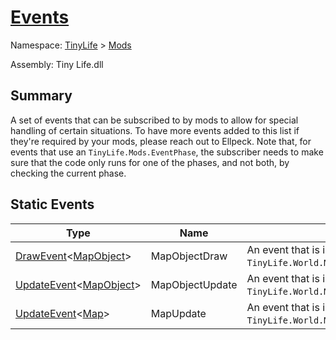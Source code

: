 # [Events](./Events.md)

Namespace: [TinyLife]() > [Mods]()

Assembly: Tiny Life.dll

## Summary
A set of events that can be subscribed to by mods to allow for special handling of certain situations.  To have more events added to this list if they're required by your mods, please reach out to Ellpeck.  Note that, for events that use an `TinyLife.Mods.EventPhase`, the subscriber needs to make sure that the code only runs for one of the phases, and not both, by checking the current phase.

## Static Events

| Type | Name | Summary | 
| --- | --- | --- | 
| [DrawEvent](./Events.md)\<[MapObject](./../Objects/MapObject.md)> | MapObjectDraw | An event that is invoked when a `TinyLife.Objects.MapObject` is being drawn (in `TinyLife.World.Map.Draw(Microsoft.Xna.Framework.GameTime,Microsoft.Xna.Framework.Graphics.SpriteBatch,System.Boolean)`) | 
| [UpdateEvent](./Events.md)\<[MapObject](./../Objects/MapObject.md)> | MapObjectUpdate | An event that is invoked when a `TinyLife.Objects.MapObject` is updated (in `TinyLife.World.MapSection.Update(Microsoft.Xna.Framework.GameTime,System.TimeSpan,TinyLife.GameSpeed)`) | 
| [UpdateEvent](./Events.md)\<[Map](./../World/Map.md)> | MapUpdate | An event that is invoked when a `TinyLife.World.Map` is updated (in `TinyLife.World.Map.Update(Microsoft.Xna.Framework.GameTime,System.TimeSpan,TinyLife.GameSpeed)`) | 


